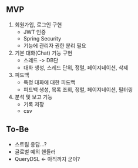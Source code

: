 
## MVP
1. 회원가입, 로그인 구현
   - JWT 인증
   - Spring Security
   - 기능에 관리자 권한 분리 필요
2. 기본 대화(Chat) 기능 구현
    - 스레드 -> DB단
    - 대화 생성, 스레드 단위, 정렬, 페이지네이션, 삭제
3. 피드백
    - 특정 대화에 대한 피드백
    - 피드백 생성, 목록 조회, 정렬, 페이지네이션, 필터링
4. 분석 및 보고 기능
    - 기록 저장
    - csv

## To-Be
- 스트림 응답...?
- 글로벌 예외 핸들러
- QueryDSL <- 아직까지 굳이?